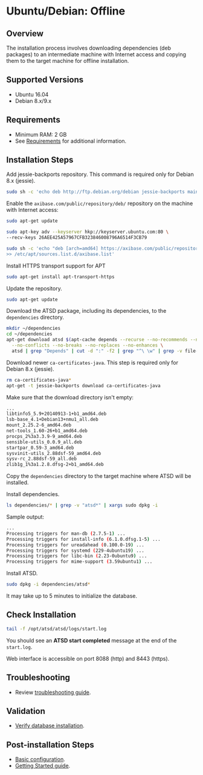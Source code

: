 # Ubuntu/Debian: Offline

## Overview

The installation process involves downloading dependencies (deb packages) to an intermediate machine with Internet access
and copying them to the target machine for offline installation.

## Supported Versions

- Ubuntu 16.04
- Debian 8.x/9.x

## Requirements

- Minimum RAM: 2 GB
- See [Requirements](../administration/requirements.md) for additional information.

## Installation Steps

Add jessie-backports repository. This command is required only for Debian 8.x (jessie).

```sh
sudo sh -c 'echo deb http://ftp.debian.org/debian jessie-backports main >> /etc/apt/sources.list.d/backports.list'
```

Enable the `axibase.com/public/repository/deb/` repository on the machine with Internet access:

```sh
sudo apt-get update
```

```sh
sudo apt-key adv --keyserver hkp://keyserver.ubuntu.com:80 \
--recv-keys 26AEE425A57967CFB323846008796A6514F3CB79
```

```sh
sudo sh -c 'echo "deb [arch=amd64] https://axibase.com/public/repository/deb/ ./" \
>> /etc/apt/sources.list.d/axibase.list'
```

Install HTTPS transport support for APT

```sh
sudo apt-get install apt-transport-https
```

Update the repository.

```sh
sudo apt-get update
```

Download the ATSD package, including its dependencies, to the `dependencies` directory.

```bash
mkdir ~/dependencies
cd ~/dependencies
apt-get download atsd $(apt-cache depends --recurse --no-recommends --no-suggests \
  --no-conflicts --no-breaks --no-replaces --no-enhances \
  atsd | grep "Depends" | cut -d ":" -f2 | grep "^\ \w" | grep -v file-rc)
```

Download newer `ca-certificates-java`. This step is required only for Debian 8.x (jessie).

```bash
rm ca-certificates-java*
apt-get -t jessie-backports download ca-certificates-java
```
Make sure that the download directory isn't empty:

```bash
...
libtinfo5_5.9+20140913-1+b1_amd64.deb
lsb-base_4.1+Debian13+nmu1_all.deb
mount_2.25.2-6_amd64.deb
net-tools_1.60-26+b1_amd64.deb
procps_2%3a3.3.9-9_amd64.deb
sensible-utils_0.0.9_all.deb
startpar_0.59-3_amd64.deb
sysvinit-utils_2.88dsf-59_amd64.deb
sysv-rc_2.88dsf-59_all.deb
zlib1g_1%3a1.2.8.dfsg-2+b1_amd64.deb
```

Copy the `dependencies` directory to the target machine where ATSD will be installed.

Install dependencies.

```bash
ls dependencies/* | grep -v "atsd*" | xargs sudo dpkg -i
```

Sample output:

```bash
...
Processing triggers for man-db (2.7.5-1) ...
Processing triggers for install-info (6.1.0.dfsg.1-5) ...
Processing triggers for ureadahead (0.100.0-19) ...
Processing triggers for systemd (229-4ubuntu19) ...
Processing triggers for libc-bin (2.23-0ubuntu9) ...
Processing triggers for mime-support (3.59ubuntu1) ...
```

Install ATSD.

```bash
sudo dpkg -i dependencies/atsd*
```

It may take up to 5 minutes to initialize the database.

## Check Installation

```sh
tail -f /opt/atsd/atsd/logs/start.log
```

You should see an **ATSD start completed** message at the end of the `start.log`.

Web interface is accessible on port 8088 (http) and 8443 (https).

## Troubleshooting

* Review [troubleshooting guide](troubleshooting.md).

## Validation

* [Verify database installation](verifying-installation.md).

## Post-installation Steps

* [Basic configuration](post-installation.md).
* [Getting Started guide](../tutorials/getting-started.md).
